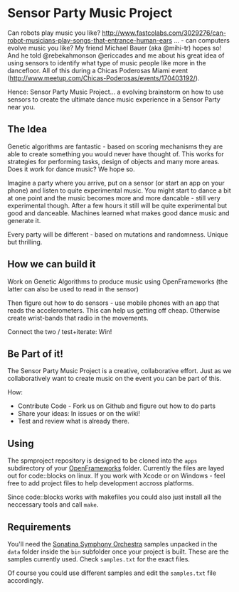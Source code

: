 # Sensor Party Music Project 

Can robots play music you like? http://www.fastcolabs.com/3029276/can-robot-musicians-play-songs-that-entrance-human-ears … - can computers evolve music you like? My friend Michael Bauer (aka @mihi-tr) hopes so! And he told @rebekahmonson @ericcades and me about his great idea of using sensors to identify what type of music people like more in the dancefloor. All of this during a Chicas Poderosas Miami event (http://www.meetup.com/Chicas-Poderosas/events/170403192/). 

Hence: Sensor Party Music Project... a evolving brainstorm on how to use sensors to create the ultimate dance music experience in a Sensor Party near you. 

## The Idea

Genetic algorithms are fantastic - based on scoring mechanisms they are
able to create something you would never have thought of. This works for
strategies for performing tasks, design of objects and many more areas.
Does it work for dance music? We hope so.

Imagine a party where you arrive, put on a sensor (or start an app on your
phone) and listen to quite experimental music. You might start to dance a
bit at one point and the music becomes more and more dancable - still very
experimental though. After a few hours it still will be quite experimental
but good and danceable. Machines learned what makes good dance music and
generate it. 

Every party will be different - based on mutations and randomness. Unique
but thrilling.

## How we can build it

Work on Genetic Algorithms to produce music using OpenFrameworks (the latter can also be used to read in the
sensor)

Then figure out how to do sensors - use mobile phones with an app that
reads the accelerometers. This can help us getting off cheap. Otherwise
create wrist-bands that radio in the movements. 

Connect the two / test+iterate: Win!

## Be Part of it!

The Sensor Party Music Project is a creative, collaborative effort. Just as
we collaboratively want to create music on the event you can be part of
this.

How:

* Contribute Code - Fork us on Github and figure out how to do parts
* Share your ideas: In issues or on the wiki!
* Test and review what is already there.

## Using

The spmproject repository is designed to be cloned into the ```apps```
subdirectory of your [OpenFrameworks](http://openframeworks.cc) folder.
Currently the files are layed out for code::blocks on linux. If you work
with Xcode or on Windows - feel free to add project files to help
development accross platforms.

Since code::blocks works with makefiles you could also just install all the
neccessary tools and call ```make```.

## Requirements

You'll need the [Sonatina Symphony Orchestra](http://sso.mattiaswestlund.net/) 
samples unpacked in the ```data``` folder inside the ```bin``` subfolder
once your project is built. These are the samples currently used. Check
```samples.txt``` for the exact files.

Of course you could use different samples and edit the ```samples.txt```
file accordingly.
